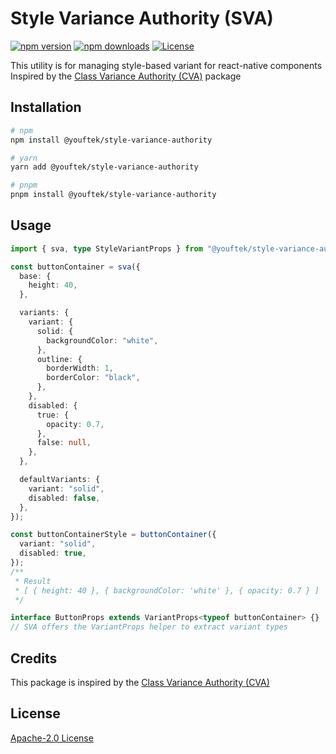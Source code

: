 # Style Variance Authority (SVA)

[![npm version][npm-version-src]][npm-version-href]
[![npm downloads][npm-downloads-src]][npm-downloads-href]
[![License][license-src]][license-href]

This utility is for managing style-based variant for react-native components  
Inspired by the [Class Variance Authority (CVA)](https://github.com/joe-bell/cva) package

## Installation

```bash
# npm
npm install @youftek/style-variance-authority

# yarn
yarn add @youftek/style-variance-authority

# pnpm
pnpm install @youftek/style-variance-authority
```

## Usage

```typescript
import { sva, type StyleVariantProps } from "@youftek/style-variance-authority";

const buttonContainer = sva({
  base: {
    height: 40,
  },

  variants: {
    variant: {
      solid: {
        backgroundColor: "white",
      },
      outline: {
        borderWidth: 1,
        borderColor: "black",
      },
    },
    disabled: {
      true: {
        opacity: 0.7,
      },
      false: null,
    },
  },

  defaultVariants: {
    variant: "solid",
    disabled: false,
  },
});

const buttonContainerStyle = buttonContainer({
  variant: "solid",
  disabled: true,
});
/**
 * Result
 * [ { height: 40 }, { backgroundColor: 'white' }, { opacity: 0.7 } ]
 */

interface ButtonProps extends VariantProps<typeof buttonContainer> {}
// SVA offers the VariantProps helper to extract variant types
```

## Credits

This package is inspired by the [Class Variance Authority (CVA)](https://github.com/joe-bell/cva)

## License

[Apache-2.0 License](/LICENSE)

[npm-version-src]: https://img.shields.io/npm/v/@youftek/style-variance-authority/latest.svg?style=flat&colorA=18181B&colorB=28CF8D
[npm-version-href]: https://npmjs.com/package/@youftek/style-variance-authority
[npm-downloads-src]: https://img.shields.io/npm/dm/@youftek/style-variance-authority.svg?style=flat&colorA=18181B&colorB=28CF8D
[npm-downloads-href]: https://npmjs.com/package/@youftek/style-variance-authority
[license-src]: https://img.shields.io/npm/l/@youftek/style-variance-authority.svg?style=flat&colorA=18181B&colorB=28CF8D
[license-href]: https://npmjs.com/package/@youftek/style-variance-authority
